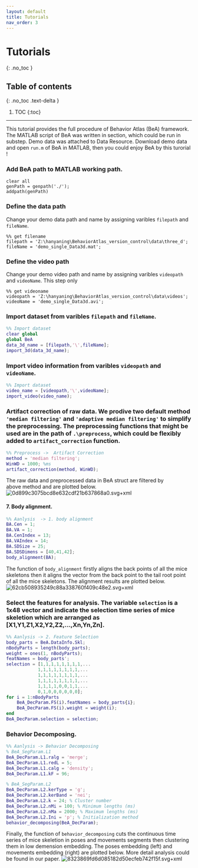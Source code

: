 ```yaml
---
layout: default
title: Tutorials
nav_order: 3
---
```


# Tutorials
{: .no_toc }

## Table of contents
{: .no_toc .text-delta }

1. TOC
{:toc}

---

This tutorial provides the full procedure of Behavior Atlas (BeA) framework. The MATLAB script of BeA was written in section, which could be run in substep. Demo data was attached to Data Resource. Download demo data and open `run.m` of BeA in MATLAB, then you could enjoy BeA by this turorial !

### Add BeA path to MATLAB working path.

``` 
clear all
genPath = genpath('./');
addpath(genPath)
```

### Define the data path

Change your demo data path and name by assigning varibles ``filepath`` and ``fileName``.

``` 
%% get filename
filepath = 'Z:\hanyaning\BehaviorAtlas_version_control\data\three_d';
fileName = 'demo_single_Data3d.mat';
```

### Define the video path

Change your demo video path and name by assigning varibles ``videopath`` and ``videoName``. This step only 

```
%% get videoname
videopath = 'Z:\hanyaning\BehaviorAtlas_version_control\data\videos';
videoName = 'demo_single_Data3d.avi';
```

### Import dataset from varibles ``filepath`` and ``fileName``.

```MATLAB
%% Import dataset
clear global
global BeA
data_3d_name = [filepath,'\',fileName];
import_3d(data_3d_name);
```

### Import video information from varibles ``videopath`` and ``videoName``.

```MATLAB
%% Import dataset
video_name = [videopath,'\',videoName];
import_video(video_name);
```

### Artifact correction of raw data. We prodive two default method ``'median filtering'`` and ``'adaptive median filtering'``  to simplify the preprocessing. The preprocessing functions that might be used are in the path of ``.\preprocess``, which could be flexibly added to ``artifact_correction`` function.
```MATLAB
%% Preprocess ->  Artifact Correction
method = 'median filtering';
WinWD = 1000; %ms
artifact_correction(method, WinWD);
```

The raw data and preprocessed data in BeA struct are filtered by above method and are plotted below.  
![0d899c3075bcd8e632cdf21b637868a0.svg+xml](en-resource://database/521:0)

#### 7. Body alignment. 

```MATLAB
%% Aanlysis  -> 1. body alignment
BA.Cen = 1;
BA.VA = 1;
BA.CenIndex = 13;
BA.VAIndex = 14;
BA.SDSize = 25;
BA.SDSDimens = [40,41,42];
body_alignment(BA);
```

The function of ``body_alignment`` firstly aligns the back points of all the mice skeletons then it aligns the vector from the back point to the tail root point of all the mice skeletons. The alignment results are plotted below.
![62cb508935249c88a338760f409c48e2.svg+xml](en-resource://database/527:0)

###  Select the features for analysis. The variable ``selection``  is a 1x48 vector and indicate the selection time series of mice skeletion which are arranged as [X1,Y1,Z1,X2,Y2,Z2,...,Xn,Yn,Zn].

```MATLAB
%% Aanlysis -> 2. Feature Selection
body_parts = BeA.DataInfo.Skl;
nBodyParts = length(body_parts);
weight = ones(1, nBodyParts);
featNames = body_parts';
selection = [1,1,1,1,1,1,1,1,...
            1,1,1,1,1,1,1,1,...
            1,1,1,1,1,1,1,1,...
            1,1,1,1,1,1,1,1,...
            1,1,1,1,0,0,1,1,...
            0,1,0,0,0,0,0,0];
for i = 1:nBodyParts
    BeA_DecParam.FS(i).featNames = body_parts{i};
    BeA_DecParam.FS(i).weight = weight(i);
end
BeA_DecParam.selection = selection;
```
### Behavior Decomposing. 

``` MATLAB
%% Aanlysis -> Behavior Decomposing
% BeA_SegParam.L1
BeA_DecParam.L1.ralg = 'merge';
BeA_DecParam.L1.redL = 5;
BeA_DecParam.L1.calg = 'density';
BeA_DecParam.L1.kF = 96;

% BeA_SegParam.L2
BeA_DecParam.L2.kerType = 'g';
BeA_DecParam.L2.kerBand = 'nei';
BeA_DecParam.L2.k = 24; % Cluster number
BeA_DecParam.L2.nMi = 100; % Minimum lengths (ms)
BeA_DecParam.L2.nMa = 2000; % Maximum lengths (ms)
BeA_DecParam.L2.Ini = 'p'; % Initialization method
behavior_decomposing(BeA_DecParam);
```

Finally, the function of ``behavior_decomposing``  cuts the continuous time series of mice skeletion in poses and movements segments then clustering them in low demension embedding. The poses embedding (left) and movements embedding (right) are plotted below. More detail analysis could be found in our paper. 
![8323869fd6d085182d50ecfeb742f15f.svg+xml](en-resource://database/533:0)


